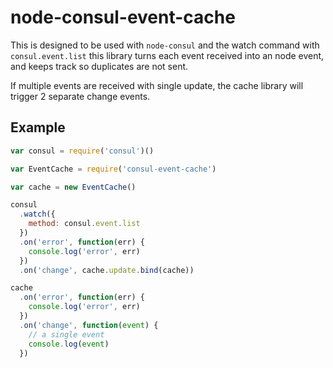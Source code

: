 # node-consul-event-cache

This is designed to be used with `node-consul` and the watch command with `consul.event.list` this library turns each event received into an node event, and keeps track so duplicates are not sent.

If multiple events are received with single update, the cache library will trigger 2 separate change events.

## Example

```javascript
var consul = require('consul')()

var EventCache = require('consul-event-cache')

var cache = new EventCache()

consul
  .watch({
    method: consul.event.list
  })
  .on('error', function(err) {
    console.log('error', err)
  })
  .on('change', cache.update.bind(cache))

cache
  .on('error', function(err) {
    console.log('error', err)
  })
  .on('change', function(event) {
    // a single event
    console.log(event)
  })
```
